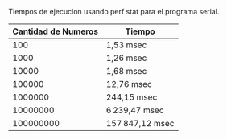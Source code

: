 Tiempos de ejecucion usando perf stat para el programa serial.

| Cantidad de Numeros | Tiempo          |
|---------------------|-----------------|
| 100                 | 1,53 msec       |
| 1000                | 1,26 msec       |
| 10000               | 1,68 msec       |
| 100000              | 12,76 msec      |
| 1000000             | 244,15 msec     |
| 10000000            | 6 239,47 msec   |
| 100000000           | 157 847,12 msec |